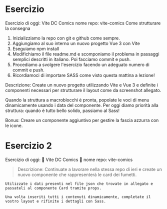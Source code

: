 # Esercizio

Esercizio di oggi: Vite DC Comics
nome repo: vite-comics
Come strutturare la consegna

1. Inizializziamo la repo con git e github come sempre.
2. Aggiungiamo al suo interno un nuovo progetto Vue 3 con Vite
3. Eseguiamo npm install
4. Modifichiamo il file readme.md  e scomponiamo il problema in passaggi semplici descritti in italiano. Poi facciamo commit e  push.
5. Procediamo a svolgere l'esercizio facendo un adeguato numero di commit e push.
6. Ricordiamoci di importare SASS come visto questa mattina a lezione!

Descrizione:
Create un nuovo progetto utilizzando Vite e Vue 3 e definite i componenti necessari per strutturare il layout come da screenshot allegato.

Quando la struttura a macroblocchi è pronta, popolate le voci di menu dinamicamente usando i data del componente.
Per oggi diamo priorità alla struttura: quando è tutto bello solido, passiamo al Sass!

Bonus:
Creare un componente aggiuntivo per gestire la fascia azzurra con le icone.



# Esercizio 2

Esercizio di oggi: :pizza: Vite DC Comics :pizza:
nome repo: vite-comics


> Descrizione:
    Continuate a lavorare nella stessa repo di ieri e create un nuovo componente che rappresenterà le card dei fumetti.

    Utilizzate i dati presenti nel file json che trovate in allegato e passateli al componente Card tramite props.

    Una volta inseriti tutti i contenuti dinamicamente, completate il vostro layout e rifinite i dettagli con Sass.
